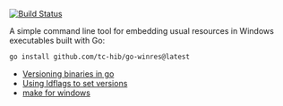 [![Build Status](https://travis-ci.org/yonush/versions.svg?branch=master)](https://travis-ci.org/yonush/versions)

A simple command line tool for embedding usual resources in Windows executables built with Go:

``` sh
go install github.com/tc-hib/go-winres@latest
```

- [Versioning binaries in go](https://dev.to/gcdcoder/versioning-binaries-in-go-52al)
- [Using ldflags to set versions](https://www.digitalocean.com/community/tutorials/using-ldflags-to-set-version-information-for-go-applications)
- [make for windows](https://github.com/maweil/MakeForWindows/releases)